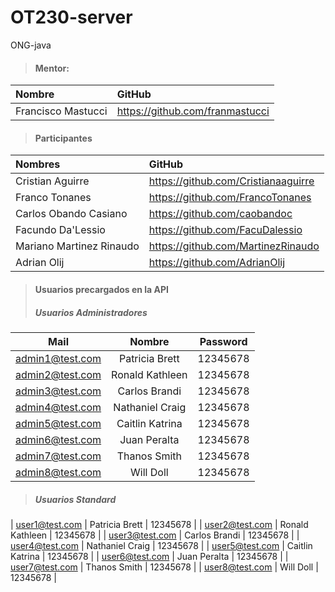 # OT230-server
ONG-java


> #### Mentor:
|         Nombre          |                GitHub                 |
|  :-------------------   | :-----------------------------------  |
| Francisco Mastucci      | https://github.com/franmastucci       |

> #### Participantes
|         Nombres         |                GitHub                 |
|  :-------------------   | :-----------------------------------  |
| Cristian Aguirre        | <https://github.com/Cristianaaguirre> |
| Franco Tonanes          | <https://github.com/FrancoTonanes>    |
| Carlos Obando Casiano   | <https://github.com/caobandoc>        |
| Facundo Da'Lessio       | <https://github.com/FacuDalessio>     |
| Mariano Martinez Rinaudo| <https://github.com/MartinezRinaudo>  |
| Adrian Olij             | <https://github.com/AdrianOlij>       |

> #### Usuarios precargados en la API
> ##### Usuarios Administradores

|     Mail        |      Nombre       |    Password   |
| :---:            | :---:            | :---:         |
| admin1@test.com	| Patricia	Brett   | 12345678      |
| admin2@test.com | Ronald	Kathleen  | 12345678      |
| admin3@test.com | Carlos	Brandi    | 12345678      |
| admin4@test.com	| Nathaniel	Craig   | 12345678      |
| admin5@test.com	| Caitlin	Katrina   | 12345678      |
| admin6@test.com	| Juan	Peralta     | 12345678      |
| admin7@test.com	| Thanos Smith      | 12345678      |
| admin8@test.com	| Will	Doll        | 12345678      |

> ##### Usuarios Standard
| user1@test.com	| Patricia	Brett   | 12345678      |
| user2@test.com	| Ronald	Kathleen  | 12345678      |
| user3@test.com	| Carlos	Brandi    | 12345678      |
| user4@test.com	| Nathaniel	Craig   | 12345678      |
| user5@test.com	| Caitlin	Katrina   | 12345678      |
| user6@test.com	| Juan	Peralta     | 12345678      |
| user7@test.com	| Thanos	Smith     | 12345678      |
| user8@test.com	| Will	Doll        | 12345678      |
